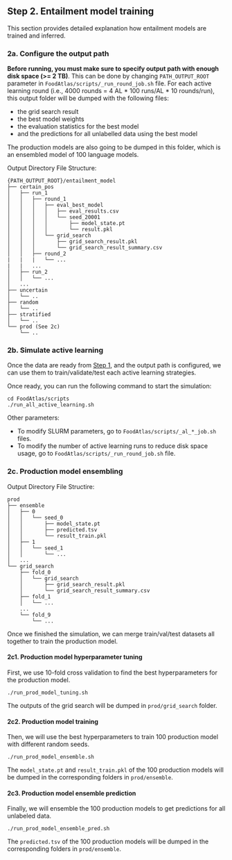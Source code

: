 ## Step 2. Entailment model training

This section provides detailed explanation how entailment models are trained and inferred.

### 2a. Configure the output path

**Before running, you must make sure to specify output path with enough disk space (>= 2 TB)**. This can be done by changing `PATH_OUTPUT_ROOT` parameter in `FoodAtlas/scripts/_run_round_job.sh` file. For each active learning round (i.e., 4000 rounds = 4 AL * 100 runs/AL * 10 rounds/run), this output folder will be dumped with the following files:
- the grid search result
- the best model weights
- the evaluation statistics for the best model
- and the predictions for all unlabelled data using the best model

The production models are also going to be dumped in this folder, which is an ensembled model of 100 language models.

Output Directory File Structure:
```
{PATH_OUTPUT_ROOT}/entailment_model
├── certain_pos
│   ├── run_1
│   │   ├── round_1
│   │   │   ├── eval_best_model
│   │   │   │   ├── eval_results.csv
│   │   │   │   └── seed_20001
│   │   │   │       ├── model_state.pt
│   │   │   │       └── result.pkl
│   │   │   └── grid_search
│   │   │       ├── grid_search_result.pkl
│   │   │       └── grid_search_result_summary.csv
│   │   ├── round_2
|   |   |   └── ...
|   |   ...
│   ├── run_2
│   │   └── ...
│   ...
├── uncertain
│   └── ..
├── random
│   └── ..
├── stratified
│   └── ..
└── prod (See 2c)
    └── ..
```

### 2b. Simulate active learning

Once the data are ready from [Step 1](../data_processing/README.md), and the output path is configured, we can use them to train/validate/test each active learning strategies.


Once ready, you can run the following command to start the simulation:

```console
cd FoodAtlas/scripts
./run_all_active_learning.sh
```

Other parameters:
- To modify SLURM parameters, go to `FoodAtlas/scripts/_al_*_job.sh` files.
- To modify the number of active learning runs to reduce disk space usage, go to `FoodAtlas/scripts/_run_round_job.sh` file.

### 2c. Production model ensembling

Output Directory File Structire:

```console
prod
├── ensemble
│   ├── 0
│   │   └── seed_0
│   │       ├── model_state.pt
│   │       ├── predicted.tsv
│   │       └── result_train.pkl
│   ├── 1
│   │   └── seed_1
│   │       └── ...
│   ...
└── grid_search
    ├── fold_0
    │   └── grid_search
    │       ├── grid_search_result.pkl
    │       └── grid_search_result_summary.csv
    ├── fold_1
    │   └── ...
    ...
    └── fold_9
        └── ...
```

Once we finished the simulation, we can merge train/val/test datasets all together to train the production model.

#### 2c1. Production model hyperparameter tuning

First, we use 10-fold cross validation to find the best hyperparameters for the production model.

```console
./run_prod_model_tuning.sh
```

The outputs of the grid search will be dumped in `prod/grid_search` folder.

#### 2c2. Production model training

Then, we will use the best hyperparameters to train 100 production model with different random seeds.

```console
./run_prod_model_ensemble.sh
```

The `model_state.pt` and `result_train.pkl` of the 100 production models will be dumped in the corresponding folders in `prod/ensemble`.

#### 2c3. Production model ensemble prediction

Finally, we will ensemble the 100 production models to get predictions for all unlabeled data.

```console
./run_prod_model_ensemble_pred.sh
```

The `predicted.tsv` of the 100 production models will be dumped in the corresponding folders in `prod/ensemble`.


